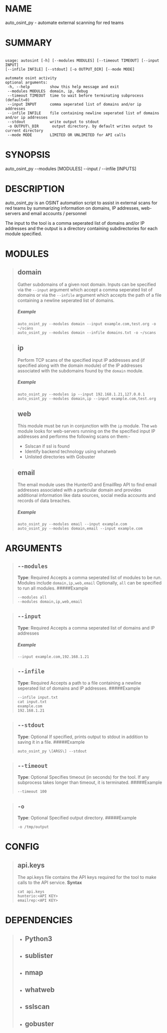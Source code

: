 # NAME
auto_osint_py - automate external scanning for red teams

# SUMMARY

```

usage: autosint [-h] [--modules MODULES] [--timeout TIMEOUT] [--input INPUT]
[--infile INFILE] [--stdout] [-o OUTPUT_DIR] [--mode MODE]   
         
automate osint activity  
optional arguments:  
 -h, --help         show this help message and exit  
 --modules MODULES  domain, ip, debug  
 --timeout TIMEOUT  time to wait before terminating subprocess (default=0)  
 --input INPUT      comma seperated list of domains and/or ip addresses  
 --infile INFILE    file containing newline seperated list of domains and/or ip addresses  
 --stdout           write output to stdout  
 -o OUTPUT\_DIR      output directory. by default writes output to current directory  
 --mode MODE        LIMITED OR UNLIMITED for API calls
```

# SYNOPSIS
auto_osint_py --modules \[MODULES\] --input / --infile \[INPUTS\] 

# DESCRIPTION
auto_osint_py is an OSINT automation script to assist in external scans for red teams by summarizing information on domains, IP addresses, web-servers and email accounts / personnel

The input to the tool is a comma seperated list of domains and/or IP addresses and the output is a directory containing subdirectories for each module specified.

# MODULES

> ## domain
> Gather subdomains of a given root domain.
Inputs can be specified via the `--input` argument which accept a comma seperated list of domains or via the `--infile` argument which accepts the path of a file containing a newline seperated list of domains.
>##### Example
>```
>auto_osint_py --modules domain --input example.com,test.org -o ~/scans
>auto_osint_py --modules domain --infile domains.txt -o ~/scans 
>```


>## ip 
> Perform TCP scans of the specified input IP addresses and (if specified along with the domain module) of the IP addresses associated with the subdomains found by the `domain` module.
>##### Example
>```
>auto_osint_py --modules ip --input 192.168.1.21,127.0.0.1
>auto_osint_py --modules domain,ip --input example.com,test.org
>```

> ## web
> This module must be run in conjunction with the `ip` module. The `web` module looks for web-servers running on the the specified input IP addresses and performs the following scans on them:-
> - Sslscan if ssl is found 
>-  Identify backend technology using whatweb
>-  Unlisted directories with Gobuster

>## email
>The email module uses the HunterIO and EmailRep API to find email addresses associated with a particular domain and provides additional information like data sources, social media accounts and records of data breaches.
>##### Example
>```
>auto_osint_py --modules email --input example.com
>auto_osint_py --modules domain,email --input example.com
>```

# ARGUMENTS

>## ``--modules``
>**Type**: Required
>Accepts a comma seperated list of modules to be run.
>Modules include ``domain,ip,web,email``
>Optionally, ``all`` can be specified to run all modules.
>#####Example
>```
>--modules all
>--modules domain,ip,web,email
>```

> ## ``--input``
> **Type**: Required
> Accepts a comma seperated list of domains and IP addresses
> ##### Example
> ```
> --input example.com,192.168.1.21
> ```

> ## ``--infile``
> **Type**: Required
> Accepts a path to a file containing a newline seperated list of domains and IP addresses.
> #####Example
>```
>--infile input.txt
>cat input.txt
>example.com
>192.168.1.21
>```

> ## ``--stdout``
> **Type**: Optional
> If specified, prints output to stdout in addition to saving it in a file.
> #####Example
>```
>auto_osint_py \[ARGS\] --stdout
>```

> ## ``--timeout``
> **Type**: Optional
> Specifies timeout (in seconds) for the tool. If any subprocess takes longer than timeout, it is terminated.
> #####Example
>```
>--timeout 100
>```

> ## ``-o``
> **Type**: Optional
> Specified output directory.
> #####Example
>```
>-o /tmp/output
>```

# CONFIG

> ## api.keys
> The api.keys file contains the API keys required for the tool to make calls to the API service.
> **Syntax**
> ```
> cat api.keys
> hunterio:<API KEY>
> emailrep:<API KEY>
> ```

# DEPENDENCIES

> - ## Python3
> - ## sublister
> - ## nmap
> - ## whatweb
> - ## sslscan
> - ## gobuster

